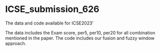 # ICSE_submission_626
The data and code available for ICSE2023' 

The data includes the Exam score, per5, per10, per20 for all combination mentioned in the paper.
The code includes our fusion and fuzzy window approach.
